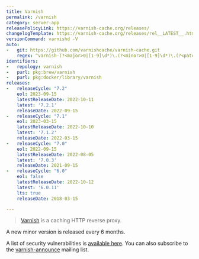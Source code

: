 ```yaml
---
title: Varnish
permalink: /varnish
category: server-app
releasePolicyLink: https://varnish-cache.org/releases/
changelogTemplate: https://varnish-cache.org/releases/rel__LATEST__.html
versionCommand: varnishd -V
auto:
-   git: https://github.com/varnishcache/varnish-cache.git
    regex: ^varnish-(?<major>0|[1-9]\d*)\.(?<minor>0|[1-9]\d*)\.(?<patch>0|[1-9]\d*)$
identifiers:
-   repology: varnish
-   purl: pkg:brew/varnish
-   purl: pkg:docker/library/varnish
releases:
-   releaseCycle: "7.2"
    eol: 2023-09-15
    latestReleaseDate: 2022-10-11
    latest: '7.2.1'
    releaseDate: 2022-09-15
-   releaseCycle: "7.1"
    eol: 2023-03-15
    latestReleaseDate: 2022-10-10
    latest: '7.1.2'
    releaseDate: 2022-03-15
-   releaseCycle: "7.0"
    eol: 2022-09-15
    latestReleaseDate: 2022-08-05
    latest: '7.0.3'
    releaseDate: 2021-09-15
-   releaseCycle: "6.0"
    eol: false
    latestReleaseDate: 2022-10-12
    latest: '6.0.11'
    lts: true
    releaseDate: 2018-03-15

---
```


> [Varnish](https://varnish-cache.org/) is a caching HTTP reverse proxy.

A new minor version is released every 6 months.

A list of security vulnerabilities is [available here](https://varnish-cache.org/security/index.html). You can also subscribe to the [varnish-announce](https://varnish-cache.org/lists/mailman/listinfo/varnish-announce) mailing list.
